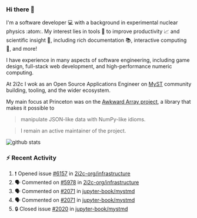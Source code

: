 ### Hi there 👋 

I'm a software developer 💻 with a background in experimental nuclear physics :atom:. My interest lies in tools :wrench: to improve productivity :chart_with_upwards_trend: and scientific insight :telescope:, including rich documentation 📚, interactive computing 🧮, and more! 

I have experience in many aspects of software engineering, including game design, full-stack web development, and high-performance numeric computing. 

At 2i2c I wok as an Open Source Applications Engineer on [MyST](https://github.com/jupyter-book/mystmd) community building, tooling, and the wider ecosystem. 

My main focus at Princeton was on the [Awkward Array project](awkward-array.org/), a library that makes it possible to 
> manipulate JSON-like data with NumPy-like idioms.

> I remain an active maintainer of the project. 

![github stats](https://github-readme-stats.vercel.app/api?username=agoose77&show_icons=true&hide_rank=true&hide_title=true&bg_color=30,e76445,904e95&text_color=efe3ec&icon_color=efe3ec)
<!--
**agoose77/agoose77** is a ✨ _special_ ✨ repository because its `README.md` (this file) appears on your GitHub profile.

Here are some ideas to get you started:

- 🔭 I’m currently working on ...
- 🌱 I’m currently learning ...
- 👯 I’m looking to collaborate on ...
- 🤔 I’m looking for help with ...
- 💬 Ask me about ...
- 📫 How to reach me: ...
- 😄 Pronouns: ...
- ⚡ Fun fact: ...
-->

### :zap: Recent Activity

<!--START_SECTION:activity-->
1. ❗ Opened issue [#6157](https://github.com/2i2c-org/infrastructure/issues/6157) in [2i2c-org/infrastructure](https://github.com/2i2c-org/infrastructure)
2. 🗣 Commented on [#5978](https://github.com/2i2c-org/infrastructure/issues/5978#issuecomment-2934743383) in [2i2c-org/infrastructure](https://github.com/2i2c-org/infrastructure)
3. 🗣 Commented on [#2071](https://github.com/jupyter-book/mystmd/issues/2071#issuecomment-2930819223) in [jupyter-book/mystmd](https://github.com/jupyter-book/mystmd)
4. 🗣 Commented on [#2071](https://github.com/jupyter-book/mystmd/issues/2071#issuecomment-2930622342) in [jupyter-book/mystmd](https://github.com/jupyter-book/mystmd)
5. 🔒 Closed issue [#2020](https://github.com/jupyter-book/mystmd/issues/2020) in [jupyter-book/mystmd](https://github.com/jupyter-book/mystmd)
<!--END_SECTION:activity-->

